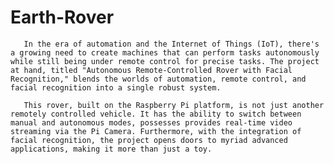 # Earth-Rover
       In the era of automation and the Internet of Things (IoT), there's a growing need to create machines that can perform tasks autonomously while still being under remote control for precise tasks. The project at hand, titled "Autonomous Remote-Controlled Rover with Facial Recognition," blends the worlds of automation, remote control, and facial recognition into a single robust system.

       This rover, built on the Raspberry Pi platform, is not just another remotely controlled vehicle. It has the ability to switch between manual and autonomous modes, possesses provides real-time video streaming via the Pi Camera. Furthermore, with the integration of facial recognition, the project opens doors to myriad advanced applications, making it more than just a toy.
